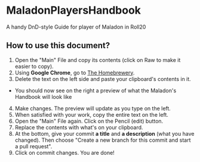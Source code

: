 # MaladonPlayersHandbook
A handy DnD-style Guide for player of Maladon in Roll20

## How to use this document?

1. Open the "Main" File and copy its contents (click on Raw to make it easier to copy).
2. Using **Google Chrome**, go to [The Homebrewery](http://homebrewery.naturalcrit.com).
3. Delete the text on the left side and paste your clipboard's contents in it. 
 - You should now see on the right a preview of what the Maladon's Handbook will look like
4. Make changes. The preview will update as you type on the left.
5. When satisfied with your work, copy the entire text on the left.
6. Open the "Main" File again. Click on the Pencil (edit) button.
7. Replace the contents with what's on your clipboard.
8. At the bottom, give your commit **a title** and **a description** (what you have changed). Then choose "Create a new branch for this commit and start a pull request".
9. Click on commit changes. 
You are done!

